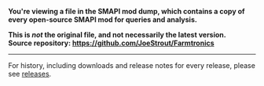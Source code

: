 **You're viewing a file in the SMAPI mod dump, which contains a copy of every open-source SMAPI mod
for queries and analysis.**

**This is _not_ the original file, and not necessarily the latest version.**  
**Source repository: https://github.com/JoeStrout/Farmtronics**

----

For history, including downloads and release notes for every release, please see [releases](https://github.com/JoeStrout/Farmtronics/releases).
